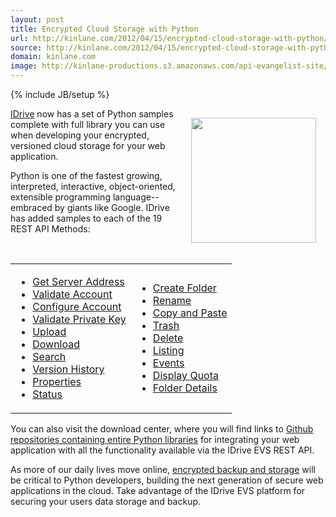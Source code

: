 ```yaml
---
layout: post
title: Encrypted Cloud Storage with Python
url: http://kinlane.com/2012/04/15/encrypted-cloud-storage-with-python/
source: http://kinlane.com/2012/04/15/encrypted-cloud-storage-with-python/
domain: kinlane.com
image: http://kinlane-productions.s3.amazonaws.com/api-evangelist-site/blog/python-logo.jpg
---
```

{% include JB/setup %}<p><!DOCTYPE html PUBLIC "-//W3C//DTD XHTML 1.0 Transitional//EN"
    "http://www.w3.org/TR/xhtml1/DTD/xhtml1-transitional.dtd">
<html xmlns="http://www.w3.org/1999/xhtml">
  <head>
    <title></title>
  </head>
  <body>
    <p>
      <img style="padding: 15px;" src="http://kinlane-productions.s3.amazonaws.com/IDrive/idrive-python.png" alt="" width="200" align="right" />
    </p>
    <p>
      <a title="IDrive" href="http://www.idrive.com/">IDrive</a> now has a set of Python samples complete with full library you can use when developing your encrypted, versioned cloud storage for
      your web application.
    </p>
    <p>
      Python is one of the fastest growing, interpreted, interactive, object-oriented, extensible programming language--embraced by giants like Google. IDrive has added samples to each of the 19 REST
      API Methods:
    </p>
    <p>
      &nbsp;
    </p>
    <table cellspacing="5" cellpadding="5" width="100%" align="center">
      <tbody>
        <tr>
          <td>
            <ul class="mainlist">
              <li>
                <a href="http://evs.idrive.com/web-get-server-address-api.htm">Get Server Address</a>
              </li>
              <li>
                <a href="http://evs.idrive.com/web-validate-account-api.htm">Validate Account</a>
              </li>
              <li>
                <a href="http://evs.idrive.com/web-configure-account-api.htm">Configure Account</a>
              </li>
              <li>
                <a href="http://evs.idrive.com/web-validate-enc-api.htm">Validate Private Key</a>
              </li>
              <li>
                <a href="http://evs.idrive.com/web-file-upload-api.htm">Upload</a>
              </li>
              <li>
                <a href="http://evs.idrive.com/web-download-restore-api.htm">Download</a>
              </li>
              <li>
                <a href="http://evs.idrive.com/web-search-api.htm">Search</a>
              </li>
              <li>
                <a href="http://evs.idrive.com/web-version-history-api.htm">Version History</a>
              </li>
              <li>
                <a href="http://evs.idrive.com/web-properties-api.htm">Properties</a>
              </li>
              <li>
                <a href="http://evs.idrive.com/web-status-api.htm">Status</a>
              </li>
            </ul>
          </td>
          <td>
            <ul class="mainlist">
              <li>
                <a href="http://evs.idrive.com/web-create-folder-api.htm">Create Folder</a>
              </li>
              <li>
                <a href="http://evs.idrive.com/web-rename-folder-api.htm">Rename</a>
              </li>
              <li>
                <a href="http://evs.idrive.com/web-copy-paste-api.htm">Copy and Paste</a>
              </li>
              <li>
                <a href="http://evs.idrive.com/web-trash-api.htm">Trash</a>
              </li>
              <li>
                <a href="http://evs.idrive.com/web-delete-api.htm">Delete</a>
              </li>
              <li>
                <a href="http://evs.idrive.com/web-listing-api.htm">Listing</a>
              </li>
              <li>
                <a href="http://evs.idrive.com/web-events-api.htm">Events</a>
              </li>
              <li>
                <a href="http://evs.idrive.com/web-quota-usage-api.htm">Display Quota</a>
              </li>
              <li>
                <a href="http://evs.idrive.com/web-folder-details-api.htm">Folder Details</a>
              </li>
            </ul>
          </td>
        </tr>
      </tbody>
    </table>
    <p>
      You can also visit the download center, where you will find links to <a title="Github repositories containing entire Python libraries" href=
      "https://github.com/idrivevangelist/IDrive-Encrypted-File-System--EVS--REST-API-python-Library">Github repositories containing entire Python libraries</a> for integrating your web application
      with all the functionality available via the IDrive EVS REST API.
    </p>
    <p>
      As more of our daily lives move online, <a title="encrypted backup and storage" href="http://evs.idrive.com/">encrypted backup and storage</a> will be critical to Python developers, building
      the next generation of secure web applications in the cloud. Take advantage of the IDrive EVS platform for securing your users data storage and backup.
    </p>
  </body>
</html></p>
